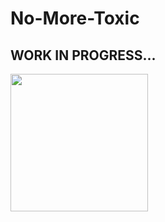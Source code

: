 # No-More-Toxic

## WORK IN PROGRESS...

<img src="https://i.pinimg.com/736x/61/ea/94/61ea94b38db7f292dcf6dda1513b8253.jpg" width="220">
